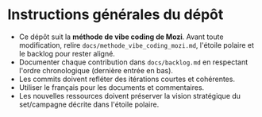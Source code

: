 # Instructions générales du dépôt

- Ce dépôt suit la **méthode de vibe coding de Mozi**. Avant toute modification, relire `docs/methode_vibe_coding_mozi.md`, l'étoile polaire et le backlog pour rester aligné.
- Documenter chaque contribution dans `docs/backlog.md` en respectant l'ordre chronologique (dernière entrée en bas).
- Les commits doivent refléter des itérations courtes et cohérentes.
- Utiliser le français pour les documents et commentaires.
- Les nouvelles ressources doivent préserver la vision stratégique du set/campagne décrite dans l'étoile polaire.
